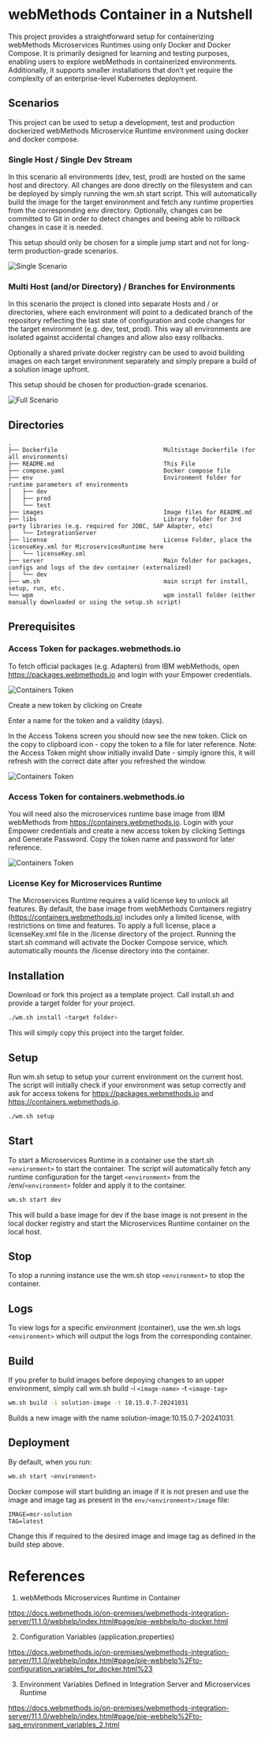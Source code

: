 # webMethods Container in a Nutshell

This project provides a straightforward setup for containerizing webMethods Microservices Runtimes using only Docker and Docker Compose. It is primarily designed for learning and testing purposes, enabling users to explore webMethods in containerized environments. Additionally, it supports smaller installations that don’t yet require the complexity of an enterprise-level Kubernetes deployment.

## Scenarios

This project can be used to setup a development, test and production dockerized webMethods Microservice Runtime environment using docker and docker compose. 

### Single Host / Single Dev Stream

In this scenario all environments (dev, test, prod) are hosted on the same host and directory. All changes are done directly on the filesystem and can be deployed by simply running the wm.sh start <environment> script. This will automatically build the image for the target environment and fetch any runtime properties from the corresponding env directory. Optionally, changes can be committed to Git in order to detect changes and beeing able to rollback changes in case it is needed.

This setup should only be chosen for a simple jump start and not for long-term production-grade scenarios.

![Single Scenario](images/scenario-single.png)


### Multi Host (and/or Directory) / Branches for Environments

In this scenario the project is cloned into separate Hosts and / or directories, where each environment will point to a dedicated branch of the repository reflecting the last state of configuration and code changes for the target environment (e.g. dev, test, prod). This way all environments are isolated against accidental changes and allow also easy rollbacks.

Optionally a shared private docker registry can be used to avoid building images on each target environment separately and simply prepare a build of a solution image upfront.

This setup should be chosen for production-grade scenarios.

![Full Scenario](images/scenario-full.png)



## Directories

```plain
.
├── Dockerfile                              Multistage Dockerfile (for all environments)
├── README.md                               This File
├── compose.yaml                            Docker compose file
├── env                                     Environment folder for runtime parameters of environments
│   ├── dev
│   ├── prod
│   └── test
├── images                                  Image files for README.md
├── libs                                    Library folder for 3rd party libraries (e.g. required for JDBC, SAP Adapter, etc)
│   └── IntegrationServer                   
├── license                                 License Folder, place the licenseKey.xml for MicroservicesRuntime here
│   └── licenseKey.xml
├── server                                  Main folder for packages, configs and logs of the dev container (externalized)
│   └── dev                                 
├── wm.sh                                   main script for install, setup, run, etc.
└── wpm                                     wpm install folder (either manually downloaded or using the setup.sh script)
```

## Prerequisites

### Access Token for packages.webmethods.io

To fetch official packages (e.g. Adapters) from IBM webMethods, open https://packages.webmethods.io and login with your Empower credentials.

![Containers Token](images/packages-token.png)

Create a new token by clicking on Create

Enter a name for the token and a validity (days).

In the Access Tokens screen you should now see the new token. Click on the copy to clipboard icon - copy the token to a file for later reference. Note: the Access Token might show initially invalid Date - simply ignore this, it will refresh with the correct date after you refreshed the window.

![Containers Token](images/packages-newtoken.png)


### Access Token for containers.webmethods.io

You will need also the microservices runtime base image from IBM webMethods from https://containers.webmethods.io. Login with your Empower credentials and create a new access token by clicking Settings and Generate Password. Copy the token name and password for later reference.

![Containers Token](images/containers-token.png)


### License Key for Microservices Runtime

The Microservices Runtime requires a valid license key to unlock all features. By default, the base image from webMethods Containers registry (https://containers.webmethods.io) includes only a limited license, with restrictions on time and features. To apply a full license, place a licenseKey.xml file in the /license directory of the project. Running the start.sh command will activate the Docker Compose service, which automatically mounts the /license directory into the container.

## Installation 

Download or fork this project as a template project. Call install.sh and provide a target folder for your project. 

```bash
./wm.sh install <target folder>
```

This will simply copy this project into the target folder. 

## Setup

Run wm.sh setup to setup your current environment on the current host. The script will initially check if your environment was setup correctly and ask for access tokens for https://packages.webmethods.io and https://containers.webmethods.io.

```bash
./wm.sh setup
```

## Start

To start a Microservices Runtime in a container use the start.sh ```<environment>``` to start the container. The script will automatically fetch any runtime configuration for the target ```<environment>``` from the /env/```<environment>``` folder and apply it to the container.

```bash
wm.sh start dev
```
This will build a base image for dev if the base image is not present in the local docker registry and start the Microservices Runtime container on the local host.

## Stop

To stop a running instance use the wm.sh stop ```<environment>``` to stop the container.

## Logs

To view logs for a specific environment (container), use the wm.sh logs ```<environment>``` which will output the logs from the corresponding container.

## Build

If you prefer to build images before depoying changes to an upper environment, simply call wm.sh build -i ```<image-name>``` -t ```<image-tag>```

```bash
wm.sh build -i solution-image -t 10.15.0.7-20241031
```

Builds a new image with the name solution-image:10.15.0.7-20241031.

## Deployment

By default, when you run:

```bash
wm.sh start <environment>
```

Docker compose will start building an image if it is not presen and use the image and image tag as present in the ```env/<environment>/image``` file:

```properties
IMAGE=msr-solution
TAG=latest
```

Change this if required to the desired image and image tag as defined in the build step above. 

# References

1. webMethods Microservices Runtime in Container

https://docs.webmethods.io/on-premises/webmethods-integration-server/11.1.0/webhelp/index.html#page/pie-webhelp/to-docker.html

2. Configuration Variables (application.properties)

https://docs.webmethods.io/on-premises/webmethods-integration-server/11.1.0/webhelp/index.html#page/pie-webhelp%2Fto-configuration_variables_for_docker.html%23


3. Environment Variables Defined in Integration Server and Microservices Runtime

https://docs.webmethods.io/on-premises/webmethods-integration-server/11.1.0/webhelp/index.html#page/pie-webhelp%2Fto-sag_environment_variables_2.html